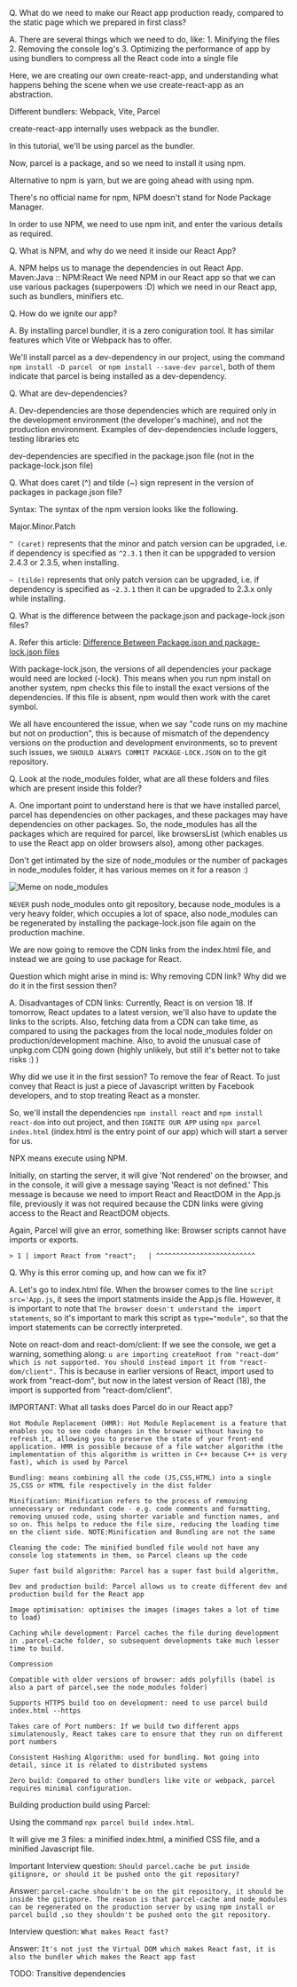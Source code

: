 Q. What do we need to make our React app production ready, compared to the static page which we prepared in first class?

A. There are several things which we need to do, like:
    1. Minifying the files
    2. Removing the console log's
    3. Optimizing the performance of app by using bundlers to compress all the React code into a single file

Here, we are creating our own create-react-app, and understanding what happens behing the scene when we use create-react-app as an abstraction.

Different bundlers: Webpack, Vite, Parcel

create-react-app internally uses webpack as the bundler. 

In this tutorial, we'll be using parcel as the bundler.

Now, parcel is a package, and so we need to install it using npm.

Alternative to npm is yarn, but we are going ahead with using npm.

There's no official name for npm, NPM doesn't stand for Node Package Manager.

In order to use NPM, we need to use npm init, and enter the various details as required.

Q. What is NPM, and why do we need it inside our React App?

A.  NPM helps us to manage the dependencies in out React App. Maven:Java :: NPM:React
    We need NPM in our React app so that we can use various packages (superpowers :D) which we need in our React app, such as bundlers, minifiers etc.

Q. How do we ignite our app?

A.  By installing parcel bundler, it is a zero coniguration tool. It has similar features which Vite or Webpack has to offer.

We'll install parcel as a dev-dependency in our project, using the command `npm install -D parcel ` or `npm install --save-dev parcel`, both of them indicate that parcel is being installed as a dev-dependency.

Q. What are dev-dependencies?

A.  Dev-dependencies are those dependencies which are required only in the development environment (the developer's machine), and not the production environment. Examples of dev-dependencies include loggers, testing libraries etc

dev-dependencies are specified in the package.json file (not in the package-lock.json file)

Q. What does caret (^) and tilde (~) sign represent in the version of packages in package.json file?

Syntax: The syntax of the npm version looks like the following.

Major.Minor.Patch

`^ (caret)` represents that the minor and patch version can be upgraded, i.e. if dependency is specified as `^2.3.1` then it can be uppgraded to version 2.4.3 or 2.3.5, when installing.

`~ (tilde)` represents that only patch version can be upgraded, i.e. if dependency is specified as `~2.3.1` then it can be upgraded to 2.3.x only while installing.

Q. What is the difference between the package.json and package-lock.json files? 

A. Refer this article: [Difference Between Package.json and package-lock.json files](https://dillionmegida.com/p/package-vs-package-lock-json/)

With package-lock.json, the versions of all dependencies your package would need are locked (-lock). This means when you run npm install on another system, npm checks this file to install the exact versions of the dependencies. If this file is absent, npm would then work with the caret symbol.

We all have encountered the issue, when we say "code runs on my machine but not on production", this is because of mismatch of the dependency versions on the production and development environments, so to prevent such issues, we `SHOULD ALWAYS COMMIT PACKAGE-LOCK.JSON` on to the git repository.

Q. Look at the node_modules folder, what are all these folders and files which are present inside this folder?

A. One important point to understand here is that we have installed parcel, parcel has dependencies on other packages, and these packages may have dependencies on other packages. So, the node_modules has all the packages which are required for parcel, like browsersList (which enables us to use the React app on older browsers also), among other packages.

Don't get intimated by the size of node_modules or the number of packages in node_modules folder, it has various memes on it for a reason :)

![Meme on node_modules](Node_modules_meme.png)

`NEVER` push node_modules onto git repository, because node_modules is a very heavy folder, which occupies a lot of space, also node_modules can be regenerated by installing the package-lock.json file again on the production machine.

We are now going to remove the CDN links from the index.html file, and instead we are going to use package for React.

Question which might arise in mind is: Why removing CDN link? Why did we do it in the first session then?

A. Disadvantages of CDN links: Currently, React is on version 18. If tomorrow, React updates to a latest version, we'll also have to update the links to the scripts. Also, fetching data from a CDN can take time, as compared to using the packages from the local node_modules folder on production/development machine. Also, to avoid the unusual case of unpkg.com CDN going down (highly unlikely, but still it's better not to take risks :) ) 

Why did we use it in the first session? To remove the fear of React. To just convey that React is just a piece of Javascript written by Facebook developers, and to stop treating React as a monster.

So, we'll install the dependencies `npm install react` and `npm install react-dom` into out project, and then `IGNITE OUR APP` using `npx parcel index.html` (index.html is the entry point of our app) which will start a server for us.

NPX means execute using NPM.

Initially, on starting the server, it will give 'Not rendered' on the browser, and in the console, it will give a message saying 'React is not defined.' This message is because we need to import React and ReactDOM in the App.js file, previously it was not required because the CDN links were giving access to the React and ReactDOM objects.


Again, Parcel will give an error, something like: 
    Browser scripts cannot have imports or exports.
   
   `> 1 | import React from "react";   | ^^^^^^^^^^^^^^^^^^^^^^^^^`

Q. Why is this error coming up, and how can we fix it?

A. Let's go to index.html file. When the browser comes to the line `script src='App.js`, it sees the import statments inside the App.js file. However, it is important to note that `The browser doesn't understand the import statements`, so it's important to mark this script as    `type="module"`, so that the import statements can be correctly interpreted.

Note on react-dom and react-dom/client: If we see the console, we get a warning, something along: `u are importing createRoot from "react-dom" which is not supported. You should instead import it from "react-dom/client".` This is because in earlier versions of React, import used to work from "react-dom", but now in the latest version of React (18), the import is supported from "react-dom/client". 


IMPORTANT: What all tasks does Parcel do in our React app?

`Hot Module Replacement (HMR): Hot Module Replacement is a feature that enables you to see code changes in the browser without having to refresh it, allowing you to preserve the state of your front-end application. HMR is possible because of a file watcher algorithm (the implementation of this algorithm is written in C++ because C++ is very fast), which is used by Parcel`

`Bundling: means combining all the code (JS,CSS,HTML) into a single JS,CSS or HTML file respectively in the dist folder`

`Minification: Minification refers to the process of removing unnecessary or redundant code - e.g. code comments and formatting, removing unused code, using shorter variable and function names, and so on. This helps to reduce the file size, reducing the loading time on the client side. NOTE:Minification and Bundling are not the same`

`Cleaning the code: The minified bundled file would not have any console log statements in them, so Parcel cleans up the code`

`Super fast build algorithm: Parcel has a super fast build algorithm, `

`Dev and production build: Parcel allows us to create different dev and production build for the React app`

`Image optimisation: optimises the images (images takes a lot of time to load)`

`Caching while development: Parcel caches the file during development in .parcel-cache folder, so subsequent developments take much lesser time to build. `

`Compression`

`Compatible with older versions of browser: adds polyfills (babel is also a part of parcel,see the node_modules folder)`

`Supports HTTPS build too on development: need to use parcel build index.html --https`

`Takes care of Port numbers: If we build two different apps simulatenously, React takes care to ensure that they run on different port numbers`

`Consistent Hashing Algorithm: used for bundling. Not going into detail, since it is related to distributed systems`

`Zero build: Compared to other bundlers like vite or webpack, parcel requires minimal configuration. `

Building production build using Parcel: 

Using the command `npx parcel build index.html`.

It will give me 3 files: a minified index.html, a minified CSS file, and a minified Javascript file.

Important Interview question: `Should parcel.cache be put inside gitignore, or should it be pushed onto the git repository?`

Answer: `parcel-cache shouldn't be on the git repository, it should be inside the gitignore. The reason is that parcel-cache and node_modules can be regenerated on the production server by using npm install or parcel build ,so they shouldn't be pushed onto the git repository.`

Interview question: `What makes React fast?`

Answer: `It's not just the Virtual DOM which makes React fast, it is also the bundler which makes the React app fast`

TODO: Transitive dependencies